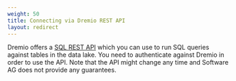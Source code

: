 ```yaml
---
weight: 50
title: Connecting via Dremio REST API
layout: redirect
---
```



Dremio offers a [SQL REST API](https://docs.dremio.com/rest-api/sql/) which you can use to run SQL queries against tables in the data lake. You need to authenticate against Dremio in order to use the API. Note that the API might change any time and Software AG does not provide any guarantees.